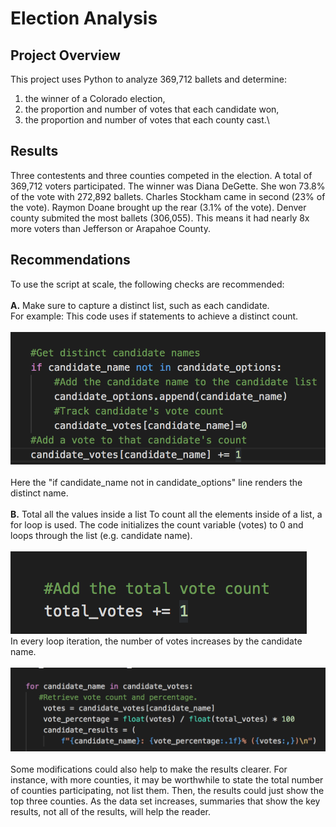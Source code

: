 # Election Analysis
## **Project Overview**
This project uses Python to analyze 369,712 ballets and determine:
1. the winner of a Colorado election, 
2. the proportion and number of votes that each candidate won,
3. the proportion and number of votes that each county cast.\
## **Results**
Three contestents and three counties competed in the election. A total of 369,712 voters participated. The winner was Diana DeGette. She won 73.8% of the vote with 272,892 ballets. Charles Stockham came in second (23% of the vote). Raymon Doane brought up the rear (3.1% of the vote). Denver county submited the most ballets (306,055). This means it had nearly 8x more voters than Jefferson or Arapahoe County.
## **Recommendations**
To use the script at scale, the following checks are recommended:\
\
**A.** Make sure to capture a distinct list, such as each candidate.\
For example:
This code uses if statements to achieve a distinct count.\
\
!["Distinct_Count"](https://github.com/dagibbins186/Election_Analysis/blob/main/Images/Distinct_Count.png)\
\
Here the "if candidate_name not in candidate_options" line renders the distinct name. 
\
\
**B.** Total all the values inside a list
To count all the elements inside of a list, a for loop is used. The code initializes the count variable (votes) to 0 and loops through the list (e.g. candidate name).\
\
!["Total_Vote"](https://github.com/dagibbins186/Election_Analysis/blob/main/Images/Total_Vote.png)\
In every loop iteration, the number of votes increases by the candidate name.\
\
!["For_Statement"](https://github.com/dagibbins186/Election_Analysis/blob/main/Images/For_Statement.png)\
\
Some modifications could also help to make the results clearer. For instance, with more counties, it may be worthwhile to state the total number of counties participating, not list them. Then, the results could just show the top three counties. As the data set increases, summaries that show the key results, not all of the results, will help the reader. 
